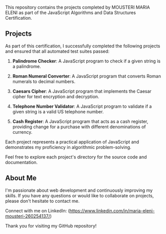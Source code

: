 This repository contains the projects completed by MOUSTERI MARIA ELENI as part of the JavaScript Algorithms and Data Structures Certification.

## Projects

As part of this certification, I successfully completed the following projects and ensured that all automated test suites passed:

1. **Palindrome Checker**: A JavaScript program to check if a given string is a palindrome.

2. **Roman Numeral Converter**: A JavaScript program that converts Roman numerals to decimal numbers.

3. **Caesars Cipher**: A JavaScript program that implements the Caesar cipher for text encryption and decryption.

4. **Telephone Number Validator**: A JavaScript program to validate if a given string is a valid US telephone number.

5. **Cash Register**: A JavaScript program that acts as a cash register, providing change for a purchase with different denominations of currency.

Each project represents a practical application of JavaScript and demonstrates my proficiency in algorithmic problem-solving.

Feel free to explore each project's directory for the source code and documentation.



## About Me

I'm passionate about web development and continuously improving my skills. If you have any questions or would like to collaborate on projects, please don't hesitate to contact me.

Connect with me on LinkedIn: (https://www.linkedin.com/in/maria-eleni-mousteri-260254137/)

Thank you for visiting my GitHub repository!



